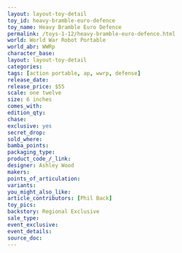 ```yaml
---
layout: layout-toy-detail 
toy_id: heavy-bramble-euro-defence
toy_name: Heavy Bramble Euro Defence
permalink: /toys-1-12/heavy-bramble-euro-defence.html
world: World War Robot Portable
world_abr: WWRp
character_base: 
layout: layout-toy-detail
categories: 
tags: [action portable, ap, wwrp, defense] 
release_date: 
release_price: $55 
scale: one twelve
size: 6 inches
comes_with: 
edition_qty: 
chase: 
exclusive: yes
secret_drop: 
sold_where: 
bamba_points: 
packaging_type: 
product_code_/_link: 
designer: Ashley Wood
makers: 
points_of_articulation: 
variants: 
you_might_also_like: 
article_contributors: [Phil Back]
toy_pics: 
backstory: Regional Exclusive
sale_type: 
event_exclusive: 
event_details: 
source_doc: 
---
```


